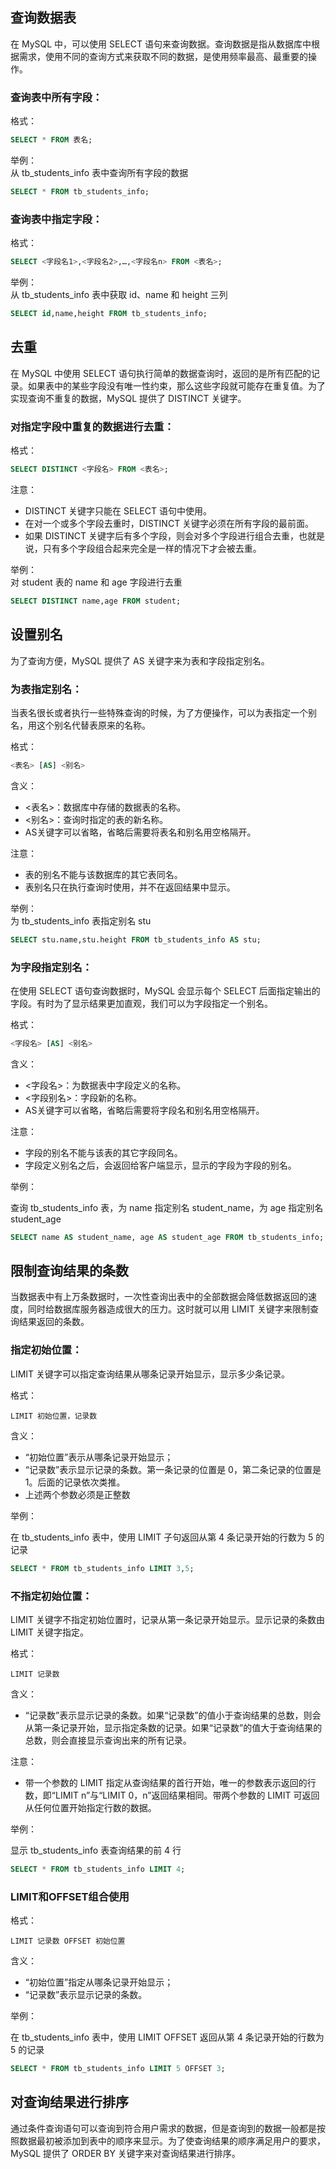 ## 查询数据表
在 MySQL 中，可以使用 SELECT 语句来查询数据。查询数据是指从数据库中根据需求，使用不同的查询方式来获取不同的数据，是使用频率最高、最重要的操作。

### 查询表中所有字段：
格式：
```sql
SELECT * FROM 表名;
```
举例：  
从 tb_students_info 表中查询所有字段的数据
```sql
SELECT * FROM tb_students_info;
```

### 查询表中指定字段：
格式：
```sql
SELECT <字段名1>,<字段名2>,…,<字段名n> FROM <表名>;
```
举例：  
从 tb_students_info 表中获取 id、name 和 height 三列
```sql
SELECT id,name,height FROM tb_students_info;
```

## 去重
在 MySQL 中使用 SELECT 语句执行简单的数据查询时，返回的是所有匹配的记录。如果表中的某些字段没有唯一性约束，那么这些字段就可能存在重复值。为了实现查询不重复的数据，MySQL 提供了 DISTINCT 关键字。

### 对指定字段中重复的数据进行去重：
格式：
```sql
SELECT DISTINCT <字段名> FROM <表名>;
```
注意：
- DISTINCT 关键字只能在 SELECT 语句中使用。
- 在对一个或多个字段去重时，DISTINCT 关键字必须在所有字段的最前面。
- 如果 DISTINCT 关键字后有多个字段，则会对多个字段进行组合去重，也就是说，只有多个字段组合起来完全是一样的情况下才会被去重。

举例：  
对 student 表的 name 和 age 字段进行去重  
```sql
SELECT DISTINCT name,age FROM student;
```

## 设置别名
为了查询方便，MySQL 提供了 AS 关键字来为表和字段指定别名。

### 为表指定别名：

当表名很长或者执行一些特殊查询的时候，为了方便操作，可以为表指定一个别名，用这个别名代替表原来的名称。

格式：
```sql
<表名> [AS] <别名>  
```

含义：
- <表名>：数据库中存储的数据表的名称。
- <别名>：查询时指定的表的新名称。
- AS关键字可以省略，省略后需要将表名和别名用空格隔开。

注意：

- 表的别名不能与该数据库的其它表同名。
- 表别名只在执行查询时使用，并不在返回结果中显示。


举例：  
为 tb_students_info 表指定别名 stu
```sql
SELECT stu.name,stu.height FROM tb_students_info AS stu;
```



### 为字段指定别名：
在使用 SELECT 语句查询数据时，MySQL 会显示每个 SELECT 后面指定输出的字段。有时为了显示结果更加直观，我们可以为字段指定一个别名。  

格式：
```sql
<字段名> [AS] <别名>
```
含义：
- <字段名>：为数据表中字段定义的名称。
- <字段别名>：字段新的名称。
- AS关键字可以省略，省略后需要将字段名和别名用空格隔开。

注意：

- 字段的别名不能与该表的其它字段同名。
- 字段定义别名之后，会返回给客户端显示，显示的字段为字段的别名。

举例：  

查询 tb_students_info 表，为 name 指定别名 student_name，为 age 指定别名 student_age  
```sql
SELECT name AS student_name, age AS student_age FROM tb_students_info;
```

## 限制查询结果的条数
当数据表中有上万条数据时，一次性查询出表中的全部数据会降低数据返回的速度，同时给数据库服务器造成很大的压力。这时就可以用 LIMIT 关键字来限制查询结果返回的条数。


### 指定初始位置：  
LIMIT 关键字可以指定查询结果从哪条记录开始显示，显示多少条记录。  

格式：
```
LIMIT 初始位置，记录数
```
含义：
- “初始位置”表示从哪条记录开始显示；
- “记录数”表示显示记录的条数。第一条记录的位置是 0，第二条记录的位置是 1。后面的记录依次类推。
- 上述两个参数必须是正整数

举例：  

在 tb_students_info 表中，使用 LIMIT 子句返回从第 4 条记录开始的行数为 5 的记录

```sql
SELECT * FROM tb_students_info LIMIT 3,5;
```

### 不指定初始位置：  
LIMIT 关键字不指定初始位置时，记录从第一条记录开始显示。显示记录的条数由 LIMIT 关键字指定。

格式：
```
LIMIT 记录数
```

含义：

- “记录数”表示显示记录的条数。如果“记录数”的值小于查询结果的总数，则会从第一条记录开始，显示指定条数的记录。如果“记录数”的值大于查询结果的总数，则会直接显示查询出来的所有记录。

注意：

- 带一个参数的 LIMIT 指定从查询结果的首行开始，唯一的参数表示返回的行数，即“LIMIT n”与“LIMIT 0，n”返回结果相同。带两个参数的 LIMIT 可返回从任何位置开始指定行数的数据。

举例：

显示 tb_students_info 表查询结果的前 4 行

```sql
SELECT * FROM tb_students_info LIMIT 4;
```

### LIMIT和OFFSET组合使用
格式：
```
LIMIT 记录数 OFFSET 初始位置
```

含义：
- “初始位置”指定从哪条记录开始显示；
- “记录数”表示显示记录的条数。

举例：

在 tb_students_info 表中，使用 LIMIT OFFSET 返回从第 4 条记录开始的行数为 5 的记录

```sql
SELECT * FROM tb_students_info LIMIT 5 OFFSET 3;
```

## 对查询结果进行排序
通过条件查询语句可以查询到符合用户需求的数据，但是查询到的数据一般都是按照数据最初被添加到表中的顺序来显示。为了使查询结果的顺序满足用户的要求，MySQL 提供了 ORDER BY 关键字来对查询结果进行排序。  

